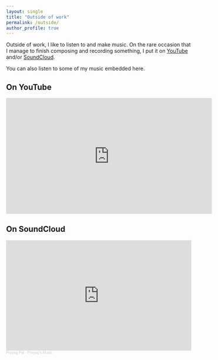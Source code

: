 ```yaml
---
layout: single
title: "Outside of work"
permalink: /outside/
author_profile: true
---
```


Outside of work, I like to listen to and make music. On the rare occasion that I manage to finish composing and recording something, I put it on [YouTube](https://www.youtube.com/channel/UC20ynUH1W_hlSU1ED9K3AYg) and/or [SoundCloud](https://soundcloud.com/proyag-pal).

You can also listen to some of my music embedded here.

## On YouTube

<iframe width="560" height="315" src="https://www.youtube.com/embed/qfdaNqlsN7E" frameborder="0" allow="accelerometer; autoplay; clipboard-write; encrypted-media; gyroscope; picture-in-picture" allowfullscreen></iframe>

## On SoundCloud

<iframe width="100%" height="300" scrolling="no" frameborder="no" allow="autoplay" src="https://w.soundcloud.com/player/?url=https%3A//api.soundcloud.com/playlists/1159882087&color=%23ff5500&auto_play=false&hide_related=false&show_comments=true&show_user=true&show_reposts=false&show_teaser=true&visual=true"></iframe><div style="font-size: 10px; color: #cccccc;line-break: anywhere;word-break: normal;overflow: hidden;white-space: nowrap;text-overflow: ellipsis; font-family: Interstate,Lucida Grande,Lucida Sans Unicode,Lucida Sans,Garuda,Verdana,Tahoma,sans-serif;font-weight: 100;"><a href="https://soundcloud.com/proyag-pal" title="Proyag Pal" target="_blank" style="color: #cccccc; text-decoration: none;">Proyag Pal</a> · <a href="https://soundcloud.com/proyag-pal/sets/proyags-music" title="Proyag&#x27;s Music" target="_blank" style="color: #cccccc; text-decoration: none;">Proyag&#x27;s Music</a></div>